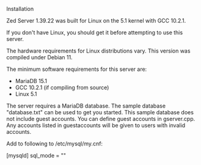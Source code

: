 Installation

Zed Server 1.39.22 was built for Linux on the 5.1 kernel with GCC 10.2.1.

If you don't have Linux, you should get it before attempting to use this server.

The hardware requirements for Linux distributions vary. This version was compiled under Debian 11.

The minimum software requirements for this server are:

- MariaDB 15.1
- GCC 10.2.1 (if compiling from source)
- Linux 5.1

The server requires a MariaDB database. The sample database "database.txt" can be used to get you started. This sample database does not include guest accounts. You can define guest accounts in gserver.cpp. Any accounts listed in guestaccounts will be given to users with invalid accounts.

Add to following to /etc/mysql/my.cnf:

[mysqld]
sql_mode = ""